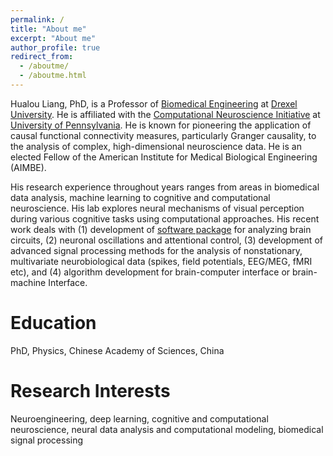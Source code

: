 ```yaml
---
permalink: /
title: "About me"
excerpt: "About me"
author_profile: true
redirect_from: 
  - /aboutme/
  - /aboutme.html
---
```


Hualou Liang, PhD, is a Professor of [Biomedical Engineering](https://drexel.edu/biomed/) at [Drexel University](https://drexel.edu/). He is affiliated with the [Computational Neuroscience Initiative](https://cni.upenn.edu/) at [University of Pennsylvania](https://home.www.upenn.edu/). He is known for pioneering the application of causal functional connectivity measures, particularly Granger causality, to the analysis of complex, high-dimensional neuroscience data. He is an elected Fellow of the American Institute for Medical Biological Engineering (AIMBE).

His research experience throughout years ranges from areas in biomedical data analysis, machine learning to cognitive and computational neuroscience. His lab explores neural mechanisms of visual perception during various cognitive tasks using computational approaches. His recent work deals with (1) development of [software package](http://www.brain-smart.org/) for analyzing brain circuits, (2) neuronal oscillations and attentional control, (3) development of advanced signal processing methods for the analysis of nonstationary, multivariate neurobiological data (spikes, field potentials, EEG/MEG, fMRI etc), and (4) algorithm development for brain-computer interface or brain-machine Interface.

Education
======
PhD, Physics, Chinese Academy of Sciences, China

Research Interests
======
Neuroengineering, deep learning, cognitive and computational neuroscience, neural data analysis and computational modeling, biomedical signal processing
